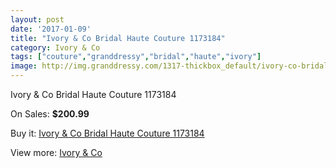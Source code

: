 ```yaml
---
layout: post
date: '2017-01-09'
title: "Ivory & Co Bridal Haute Couture 1173184"
category: Ivory & Co
tags: ["couture","granddressy","bridal","haute","ivory"]
image: http://img.granddressy.com/1317-thickbox_default/ivory-co-bridal-haute-couture-1173184.jpg
---
```

Ivory & Co Bridal Haute Couture 1173184

On Sales: **$200.99**
<a href="https://www.granddressy.com/en/ivory-co/997-ivory-co-bridal-haute-couture-1173184.html"><amp-img layout="responsive" width="600" height="600" src="//img.granddressy.com/1317-thickbox_default/ivory-co-bridal-haute-couture-1173184.jpg" alt="Ivory & Co Bridal Haute Couture 1173184 0" /></a>

Buy it: [Ivory & Co Bridal Haute Couture 1173184](https://www.granddressy.com/en/ivory-co/997-ivory-co-bridal-haute-couture-1173184.html "Ivory & Co Bridal Haute Couture 1173184")

View more: [Ivory & Co](https://www.granddressy.com/en/57-ivory-co "Ivory & Co")